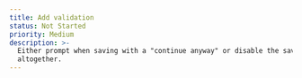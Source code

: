 ```yaml
---
title: Add validation
status: Not Started
priority: Medium
description: >-
  Either prompt when saving with a "continue anyway" or disable the save button
  altogether.
---
```

